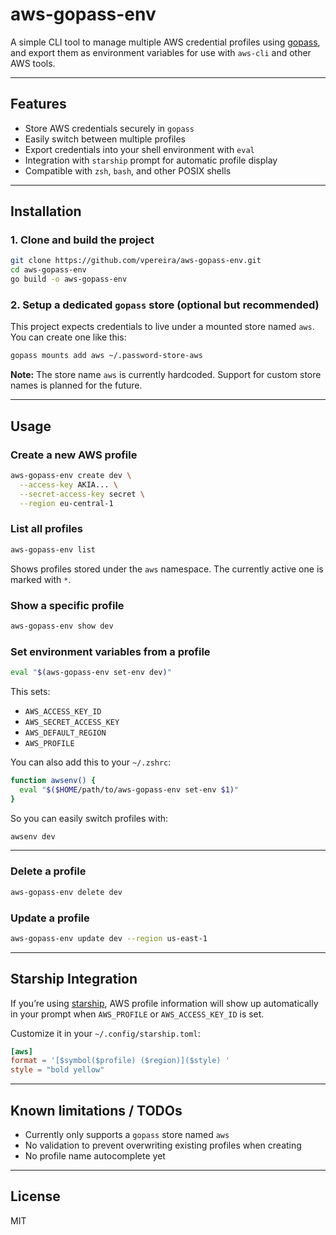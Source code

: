 # aws-gopass-env

A simple CLI tool to manage multiple AWS credential profiles using [gopass](https://www.gopass.pw/), and export them as environment variables for use with `aws-cli` and other AWS tools.

---

## Features

- Store AWS credentials securely in `gopass`
- Easily switch between multiple profiles
- Export credentials into your shell environment with `eval`
- Integration with `starship` prompt for automatic profile display
- Compatible with `zsh`, `bash`, and other POSIX shells

---

## Installation

### 1. Clone and build the project

```bash
git clone https://github.com/vpereira/aws-gopass-env.git
cd aws-gopass-env
go build -o aws-gopass-env
```

### 2. Setup a dedicated `gopass` store (optional but recommended)

This project expects credentials to live under a mounted store named `aws`. You can create one like this:

```bash
gopass mounts add aws ~/.password-store-aws
```

 **Note:** The store name `aws` is currently hardcoded. Support for custom store names is planned for the future.

---

## Usage

### Create a new AWS profile

```bash
aws-gopass-env create dev \
  --access-key AKIA... \
  --secret-access-key secret \
  --region eu-central-1
```

### List all profiles

```bash
aws-gopass-env list
```

Shows profiles stored under the `aws` namespace. The currently active one is marked with `*`.

### Show a specific profile

```bash
aws-gopass-env show dev
```

### Set environment variables from a profile

```bash
eval "$(aws-gopass-env set-env dev)"
```

This sets:

- `AWS_ACCESS_KEY_ID`
- `AWS_SECRET_ACCESS_KEY`
- `AWS_DEFAULT_REGION`
- `AWS_PROFILE`

You can also add this to your `~/.zshrc`:

```bash
function awsenv() {
  eval "$($HOME/path/to/aws-gopass-env set-env $1)"
}
```

So you can easily switch profiles with:

```bash
awsenv dev
```

---

### Delete a profile

```bash
aws-gopass-env delete dev
```

### Update a profile

```bash
aws-gopass-env update dev --region us-east-1
```

---

## Starship Integration

If you’re using [starship](https://starship.rs/), AWS profile information will show up automatically in your prompt when `AWS_PROFILE` or `AWS_ACCESS_KEY_ID` is set.

Customize it in your `~/.config/starship.toml`:

```toml
[aws]
format = '[$symbol($profile) ($region)]($style) '
style = "bold yellow"
```

---

## Known limitations / TODOs

- Currently only supports a `gopass` store named `aws`
- No validation to prevent overwriting existing profiles when creating
- No profile name autocomplete yet

---

## License

MIT

